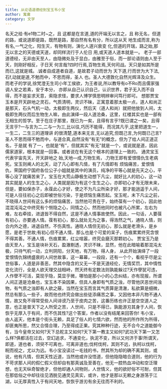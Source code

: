 ```yaml
---
title: 从论语道德经到宝玉韦小宝
author: 寓庸
category: 文学
---
```

名天之给·有e1物二时~之，且
这都是在言道,道的开端无以言之，且
称无名，但道的路，或说道即是路，既然是路，那自然有名有分，所以这从天
地生成而言,称为有名,一气之化，阳生灭，有物有则，演化人道兴衰变
化,但道的开瑞，路之始,那无以言之的天德或天道，却同样流行于人伦日
用,或天道人道本就是一。
老子一部道德经，无非由天至人，由隐微处及于显白，由雅至于俗，而一部论语则由人至于天，则刚好相反，子日天
何言哉?四时行焉,百物生焉,天何司战。天只是如其所是而已,这就是城。.诚者自成道者自道，是故君子动而世为
天下道,行而世为大下法,石f,动就是道,不勉而中，不思而得，圣人
也。圣人大德敦化自然光辉泽及众生。
而老子的学说,徐梵澄无生司小年工侯欲，为王者说,所以教导有o不Ro而且儒家强调人安之若素，安于本分，
亦即从自己认识自己，认识世界，君子无入而不自得，而不是妄求天意，索隐求怪，要求人博学慎思明辨审问笃行即可。
想那贾宝玉本是开天辟地之灵石，气质清明，灵识不昧，正寓意着那太极一点，道人和尚正是那天，石头气机一动，太极即生两仪，然后天（道人和尚）就把他放到人间，太极即生两仪而后生物生人嘛，由此演绎一段人道沧桑，这里，红楼其实也是一部有无相生的哲学。至于在庄子那里，既已为一矣，且得有言乎?既已谓之一矣，且得
无言乎?一与言为二,二与一为三,比以往,巧历不能得，而况其凡乎,这里把道生一，一生二，二生三的道理讲
的很清楚,道本来无言,无以追究,但既己言,为何既已己言?圣人不思而得不勉而中，与道合真,自然没有“有无”的概念，但为了给人间正道正名，于是就
有了一，也就是“有”，但就其实"有无"就是一个，或说就是道，因此儒家道家，根本就是一回事。或者说在有无这个根本的道理上一致的。
通灵宝玉代表宇宙先天，开天辟地之
始,天地—成,万物生焉，.力物王即有爱恨情仇生老病死。宝玉则阐人的北天，动了凡心即有凡情，有了凡情即有
烦恼痛苦，爱恨情仇，荣国府宁国府各位公子小姐就是其中的演员，纯净的平等心就是先天之心，平等心没了就痛苦来了。宝玉在大荒山静极生动想下凡尘，就好比人的初心，这一动其实就是人的生生之心，人类就是因为有这个生生之心，亦即初心才有无限未来，但是，要如保赤子，永葆此心才好，使之不为凡尘所染才好，那才能逍遥于人间，可是人往往初心之后即被世俗污染，于是烦恼生痛苦起。宝玉呢，未下凡尘之前，不晓得人世间有这么多的烦恼痛苦，当然他可贵在于，始终葆有一个初心，因此他混混沌沌之中终究有个恻隐之心，同情之心，然而他同时也被凡心所累，左右为难，左右牵挂，进退皆不得自然，这是不通人情事故使然。因此，一句话，人要葆有初心，亦要通人情。葆有初心，那么就处无为之事，得浩然之气，通晓人情，则合内外之德，进退自然，不伤真性。通晓人情但无初心，那么就是老滑头，是乡愿，是老于世故;有初心但不通人情，那么也是个可爱的呆子，伤痕累累终究含恨不得其善。不通人情，伤痕累累，红尘喧嚣，终究会磨灭那颗初心。
贾宝玉乃是由天至人，宝玉是块补天石，盈澈剔透，灵识不昧，显然，他在此暗喻着那混沌太极，只待气机一动，立判阴阳，分天地，有万物，得人身，
从此开始演绎了一段爱恨情仇锦绣盛衰的人间世故事，这一幕幕，一段段，还有一个个，看视乎尽是尘世俗事，人道是非善恶，然其中隐含的又无一不是天道经伦，无情奖罚，其中情性变化流行，全是人欲天理交战相峙，然天终有定数法则孰能躲过?天作孽犹可违，人作孽不可活，莫现乎隐，莫显乎微，哪怕是那小小的心念纠结，亦有现报，所谓人间正道是沧桑也，宝玉本不染因果，但具人身即有气质之浊，尽管他厌恶世间浊物，有气质之浊即有人欲之蔽，当然在宝玉而言其气质算是清澈，私欲算是细微，然总有那么一些子，故而他也终究会做出些徒添痛苦之事，又因他本非凡物不通人情，故又免不得常受些人间诽谤乃至于皮肉之苦，这番历练也许正是空空道人之意，也正是普天下之人所受之苦，人世间，只是不得已，孰能游刃其身于人间，恢恢乎无厚入于有间，而不伤其性?这个答案，作者以没有结尾来回答你!
韦小宝，由人返天，他本是个街头无赖，具足了俗人的七情六欲，然而他的所作所为所得，却匪夷所思，然又合情合理，乃至得成正果。究其种种行迹，无不合今之道能御今有，当今皇帝又如何?天下总舵主又如何?天下第一教主又如何?武功天下第一又怎么样?俱都活在过去，空幻追求，不通变化，执泥不变，所以又何济于事!所谓天，即道，道也者，须臾不可离也，可离非道也;伐柯伐柯，其则不远，执柯以伐柯，睨而视之，尤以为远。韦小宝没读过一毛钱的书，然其所为却的确不离其则，或说，他有凡情，但其天性近道，当然他或许没悟道，但他隐隐暗合道则，他的行为不苛求那人间的假仁假义但却自有那真诚及至善在，他无一腔热血冲动和空泛理想，也无天纵奇智绝才，但他却通人间物则，人世情义，他的欲好俗不可耐，但其在那低俗之中却往往见洒脱见通灵见真实，或许，他才是那以无赖之身游荡于江湖，以无厚真性入于有间天地，恢恢乎游刃有余无往而不利的。


